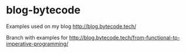# blog-bytecode
Examples used on my blog http://blog.bytecode.tech/

Branch with examples for http://blog.bytecode.tech/from-functional-to-imperative-programming/
